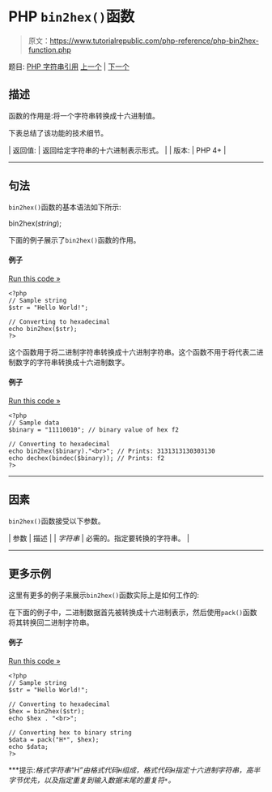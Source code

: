 # PHP `bin2hex()`函数

> 原文：<https://www.tutorialrepublic.com/php-reference/php-bin2hex-function.php>

题目: [PHP 字符串引用](php-string-functions.php) [上一个](php-addslashes-function.php) | [下一个](php-chop-function.php)

## 描述

函数的作用是:将一个字符串转换成十六进制值。

下表总结了该功能的技术细节。

| 返回值: | 返回给定字符串的十六进制表示形式。 |
| 版本: | PHP 4+ |

* * *

## 句法

`bin2hex()`函数的基本语法如下所示:

bin2hex(*string*);

下面的例子展示了`bin2hex()`函数的作用。

#### 例子

[Run this code »](../codelab.php?topic=php&file=convert-string-to-hexadecimal "Run this code to view the output")

```
<?php
// Sample string
$str = "Hello World!";

// Converting to hexadecimal
echo bin2hex($str);
?>
```

这个函数用于将二进制字符串转换成十六进制字符串。这个函数不用于将代表二进制数字的字符串转换成十六进制数字。

#### 例子

[Run this code »](../codelab.php?topic=php&file=convert-binary-digits-to-hexadecimal "Run this code to view the output")

```
<?php
// Sample data
$binary = "11110010"; // binary value of hex f2

// Converting to hexadecimal
echo bin2hex($binary)."<br>"; // Prints: 3131313130303130
echo dechex(bindec($binary)); // Prints: f2
?>
```

* * *

## 因素

`bin2hex()`函数接受以下参数。

| 参数 | 描述 |
| *字符串* | 必需的。指定要转换的字符串。 |

* * *

## 更多示例

这里有更多的例子来展示`bin2hex()`函数实际上是如何工作的:

在下面的例子中，二进制数据首先被转换成十六进制表示，然后使用`pack()`函数将其转换回二进制字符串。

#### 例子

[Run this code »](../codelab.php?topic=php&file=convert-hexadecimal-to-binary-string "Run this code to view the output")

```
<?php
// Sample string
$str = "Hello World!";

// Converting to hexadecimal
$hex = bin2hex($str);
echo $hex . "<br>";

// Converting hex to binary string
$data = pack("H*", $hex);
echo $data;
?>
```

 ***提示:**格式字符串“H*”由格式代码`H`组成，格式代码`H`指定十六进制字符串，高半字节优先，以及指定重复到输入数据末尾的重复符`*`。*